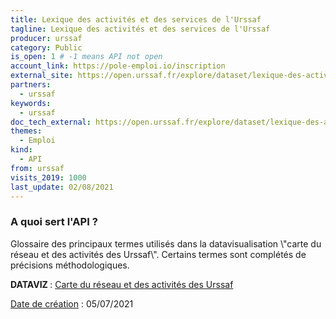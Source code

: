 ```yaml
---
title: Lexique des activités et des services de l'Urssaf
tagline: Lexique des activités et des services de l'Urssaf
producer: urssaf
category: Public
is_open: 1 # -1 means API not open
account_link: https://pole-emploi.io/inscription
external_site: https://open.urssaf.fr/explore/dataset/lexique-des-activites-et-des-services-de-lurssaf/api/
partners:
  - urssaf
keywords:
  - urssaf
doc_tech_external: https://open.urssaf.fr/explore/dataset/lexique-des-activites-et-des-services-de-lurssaf/api/
themes:
  - Emploi
kind:
  - API
from: urssaf
visits_2019: 1000
last_update: 02/08/2021
---
```


### A quoi sert l'API ?

<p>Glossaire des principaux termes utilisés dans la datavisualisation \"carte du réseau et des activités des Urssaf\". Certains termes sont complétés de précisions méthodologiques.<u> <br/></u></p><p><b>DATAVIZ </b>: <a href=\"https://dataviz-1.urssaf.fr/reseau-et-chiffres-cles\" target=\"_blank\">Carte du réseau et des activités des Urssaf</a><u><a href=\"https://dataviz-1.urssaf.fr/reseau-et-chiffres-cles\" target=\"_blank\"> </a><br/></u></p><p><u>Date de création</u> : 05/07/2021<br/></p>
